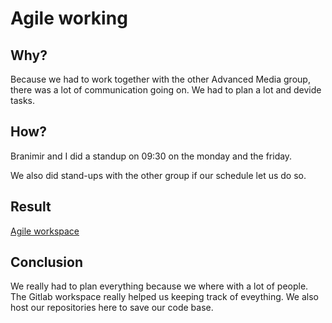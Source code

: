 # Agile working

## Why?

Because we had to work together with the other Advanced Media group, there was a lot of communication going on. We had to plan a lot and devide tasks.

## How?

Branimir and I did a standup on 09:30 on the monday and the friday.

We also did stand-ups with the other group if our schedule let us do so.

## Result

[Agile workspace](https://git.fhict.nl/I441943/semester-7-psv-project)

## Conclusion

We really had to plan everything because we where with a lot of people. The Gitlab workspace really helped us keeping track of eveything. We also host our repositories here to save our code base.
